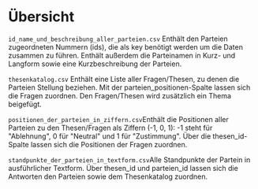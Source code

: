 # Übersicht

`id_name_und_beschreibung_aller_parteien.csv` Enthält den Parteien zugeordneten Nummern (ids), die als key benötigt werden um die Daten zusammen zu führen. Enthält außerdem die Parteinamen in Kurz- und Langform sowie eine Kurzbeschreibung der Parteien.

`thesenkatalog.csv` Enthält eine Liste aller Fragen/Thesen, zu denen die Parteien Stellung beziehen. Mit der parteien_positionen-Spalte lassen sich die Fragen zuordnen. Den Fragen/Thesen wird zusätzlich ein Thema beigefügt.

`positionen_der_parteien_in_ziffern.csv`Enthält die Positionen aller Parteien zu den Thesen/Fragen als Ziffern (-1, 0, 1): -1 steht für "Ablehnung", 0 für "Neutral" und 1 für "Zustimmung". Über die thesen_id-Spalte lassen sich die Positionen der Fragen zuordnen.

`standpunkte_der_parteien_in_textform.csv`Alle Standpunkte der Partein in ausführlicher Textform. Über thesen_id und parteien_id lassen sich die Antworten den Parteien sowie dem Thesenkatalog zuordnen.
